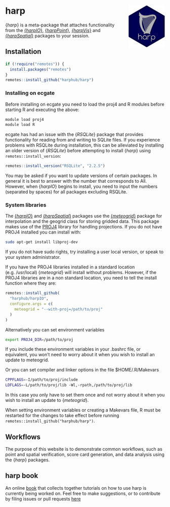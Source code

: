 
<!-- README.md is generated from README.Rmd. Please edit that file -->

# harp <a href=#><img src='man/figures/harp_logo_dark.svg' align="right" height="131.5" style="margin-left:30px" /></a>

{*harp*} is a meta-package that attaches functionality from the
[{*harpIO*}](https://harphub.github.io/harpIO),
[{*harpPoint*}](https://harphub.github.io/harpPoint),
[*{harpVis*}](https://harphub.github.io/harpVis) and
[{*harpSpatial*}](https://harphub.github.io/harpSpatial) packages to
your session.

## Installation

``` r
if (!require("remotes")) {
  install.packages("remotes")
}
remotes::install_github("harphub/harp")
```

### Installing on ecgate

Before installing on ecgate you need to load the proj4 and R modules
before starting R and executing the above:

``` bash
module load proj4
module load R
```

ecgate has had an issue with the {*RSQLite*} package that provides
functionality for reading from and writing to SQLite files. If you
experience problems with RSQLite during installation, this can be
alleviated by installing an older version of {*RSQLite*} before
attempting to install {*harp*} using `remotes::install_version`:

``` r
remotes::install_version("RSQLite", "2.2.5")
```

You may be asked if you want to update versions of certain packages. In
general it is best to answer with the number that corresponds to All.
However, when {*harpIO*} begins to install, you need to input the
numbers (separated by spaces) for all packages excluding RSQLite.

### System libraries

The [{*harpIO*}](https://harphub.github.io/harpIO) and
[{*harpSpatial*}](https://harphub.github.io/harpSpatial) packages use
the [{*meteogrid*}](https://github.com/harphub/meteogrid) package for
interpolation and the geogrid class for storing gridded data. This
package makes use of the [PROJ4](https://proj4.org) library for handling
projections. If you do not have PROJ4 installed you can install with:

``` bash
sudo apt-get install libproj-dev
```

If you do not have sudo rights, try installing a user local version, or
speak to your system administrator.

If you have the PROJ4 libraries installed in a standard location
(e.g. /usr/local) {*meteogrid*} will install without problems. However,
if the PROJ4 libraries are in a non standard location, you need to tell
the install function where they are:

``` r
remotes::install_github(
  "harphub/harpIO",
  configure.args = c(
    meteogrid = "--with-proj=/path/to/proj"
  )
)
```

Alternatively you can set environment variables

``` bash
export PROJ4_DIR=/path/to/proj
```

If you include these environment variables in your .bashrc file, or
equivalent, you won’t need to worry about it when you wish to install an
update to meteogrid.

Or you can set compiler and linker options in the file $HOME/.R/Makevars

``` bash
CPPFLAGS=-I/path/to/proj/include
LDFLAGS=-L/path/to/proj/lib -Wl,-rpath,/path/to/proj/lib
```

In this case you only have to set them once and not worry about it when
you wish to install an update to {*meteogrid*}.

When setting environment variables or creating a Makevars file, R must
be restarted for the changes to take effect before running
`remotes::install_github("harphub/harp")`.

## Workflows

The purpose of this website is to demonstrate common workflows, such as
point and spatial verification, score card generation, and data analysis
using the {*harp*} packages.

## harp book

An online [book](https://harphub.github.io/harp_tutorial) that collects
together tutorials on how to use harp is currently being worked on. Feel
free to make suggestions, or to contribute by filing issues or pull
requests [here](https://github.com/harphub/harp_tutorial)
